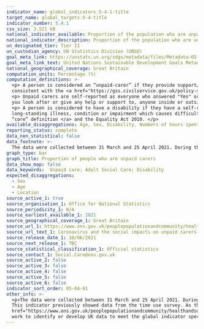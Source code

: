 ```yaml
---
indicator_name: global_indicators.5-4-1-title
target_name: global_targets.5-4-title
indicator_number: 5.4.1
csv_size: 3.521 kB
national_indicator_available: Proportion of the population who are unpaid carers
national_indicator_description: Proportion of the population who are unpaid carers, by time spent on unpaid care, disability status, age and sex. 
un_designated_tier: Tier II
un_custodian_agency: UN Statistics Division (UNSD)
goal_meta_link: https://unstats.un.org/sdgs/metadata/files/Metadata-05-04-01.pdf
goal_meta_link_text: United Nations Sustainable Development Goals Metadata (PDF 337 KB)
national_geographical_coverage: Great Britain 
computation_units: Percentage (%)
computation_definitions: >-
  <p> A person is considered an “unpaid-carer” if they provide support/care to an individual who has needs due to physical or mental health condition(s) or illness(es), or problems related to old age, excluding anything they did as part of their paid employment. This definition is
  consistent with the <a href="https://gss.civilservice.gov.uk/policy-store/unpaid-care/"> Government Statistical Service (GSS) harmonised “core” definition </a></p>
  <p> Unpaid carers are self-reported as everyone who answered "Yes" or "No" to the question -  "In the past seven days, did
  you look after or give any help or support to, anyone inside or outside your household because they have - long-term physical or mental health conditions or illnesses, or problems related to old age?" </p>
  <p> A person is considered to have a disability if they have a self-reported
  long-standing illness, condition or impairment which causes difficulty with day-to-day activities. his definition is consistent with the <a href="https://gss.civilservice.gov.uk/policy-store/measuring-disability-for-the-equality-act-2010/"> Government Statistical Service (GSS) harmonised
  “core” definition </a> and the Equality Act 2010. </p>
available_disaggregations: Age, Sex, Disability, Numbers of hours spent 
reporting_status: complete
data_non_statistical: false
data_footnote: >-
  The data were collected between 31 March and 25 April 2021. During this period the “rule of 6” was in place in England (29 March), “stay local” restrictions were lifted in Wales (from 27 March), and “stay home” rules in Scotland were replaced by “stay local” rules (2 April).
graph_type: bar
graph_title: Proportion of people who are unpaid carers
data_show_map: false
data_keywords:  Unpaid care; Adult Social Care; Disability 
expected_disaggregations:
  - Sex
  - Age
  - Location
source_active_1: true
source_organisation_1: Office for National Statistics
source_periodicity_1: N/A 
source_earliest_available_1: 2021
source_geographical_coverage_1: Great Britain 
source_url_1: https://www.ons.gov.uk/peoplepopulationandcommunity/healthandsocialcare/socialcare/datasets/coronavirusandthesocialimpactsonunpaidcarersingreatbritain
source_url_text_1: Coronavirus and the social impacts on unpaid carers in Great Britain
source_release_date_1: 10/06/2021
source_next_release_1: TBC
source_statistical_classification_1: Official statistics
source_contact_1: Social.Care@ons.gov.uk
source_active_2: false
source_active_3: false
source_active_4: false
source_active_5: false
source_active_6: false
indicator_sort_order: 05-04-01
other_info: >-
  <p>The data were collected between 31 March and 25 April 2021. During this period the “rule of 6” was in place in England (29 March), “stay local” restrictions were lifted in Wales (from 27 March), and “stay home” rules in Scotland were replaced by “stay local” rules (2 April).</p>  <p>
  This indicator previously showed data from the time use survey. As this  data is discontinued it has been replaced by data from the OPN, currently displayed </p>  <p> For more information about this data please see the  <a
  href="https://www.ons.gov.uk/peoplepopulationandcommunity/healthandsocialcare/socialcare/articles/coronavirusandthesocialimpactsonunpaidcarersingreatbritain/april2021">publication</a>.</p> This indicator is being used as an approximation of the UN SDG Indicator. Where possible, we will
  work to identify or develop UK data to meet the global indicator specification. This indicator has been identified in collaboration with topic experts.
---
```


